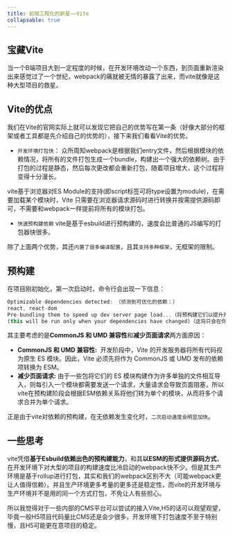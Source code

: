 ```yaml
---
title: 前端工程化的新星——Vite
collapsable: true
---
```


## 宝藏Vite
当一个B端项目大到一定程度的时候，在开发环境改动一个东西，到页面重新渲染出来感觉过了一个世纪，webpack的痛就被无情的暴露了出来，而vite就像是这种大型项目的救星。

## Vite的优点
我们在Vite的官网实际上就可以发现它把自己的优势写在第一条（好像大部分的框架或者工具都是先介绍自己的优势的），接下来我们看看Vite的优势。

- `开发环境打包快`：
众所周知webpack是根据我们entry文件，然后根据模块的依赖情况，将所有的文件打包生成一个bundle，构建出一个强大的依赖树。由于打包的过程是静态，然后每次更改都会重新打包，随着项目增大，这个过程将变得十分漫长。

vite基于浏览器对ES Module的支持(即script标签可将type设置为module)，在需要加载某个模块时，Vite 只需要在浏览器请求源码时进行转换并按需提供源码即可，不需要和webpack一样提前将所有的模块打包。

- `快速预构建依赖`
vite是基于esbuild进行预构建的，速度会比普通的JS编写的打包器快很多。

除了上面两个优势，其还`内置了很多编译配置`，且其`支持多种框架`，无框架的限制。


## 预构建
在项目刚初始化，第一次启动时，命令行会出现一下信息：
```js
Optimizable dependencies detected: （侦测到可优化的依赖：）
react, react-dom
Pre-bundling them to speed up dev server page load...（将预构建它们以提升开发服务器页面加载速度）
(this will be run only when your dependencies have changed)（这将只会在你的依赖发生变化时执行）
```
其主要考虑的是**CommonJS 和 UMD 兼容性**和**减少页面请求**两方面原因：
- **CommonJS 和 UMD 兼容性:**  开发阶段中，Vite 的开发服务器将所有代码视为原生 ES 模块。因此，Vite 必须先将作为 CommonJS 或 UMD 发布的依赖项转换为 ESM。
- **减少页面请求:** 由于一些包将它们的 ES 模块构建作为许多单独的文件相互导入，则每引入一个模块都需要发送一个请求，大量请求会导致页面阻塞，所以vite在预构建阶段会根据ESM依赖关系将他们转为单个的模块，从而将多个请求合并为单个请求。

正是由于vite对依赖的预构建，在无依赖发生变化时，`二次启动速度会明显加快`。

## 一些思考
vite凭借**基于Esbuild依赖出色的预构建能力**，和其**以ESM的形式提供源码方式**，在开发环境下对大型的项目的构建速度比冷启动的webpack快不少。但是其生产环境是基于rollup进行打包，其实和我们的webpack区别不大（可能webpack更让人值得信赖）。并且生产环境更多考量的更多还是稳定性，而vite的开发环境与生产环境并不是用的同一个方式打包，不免让人有些担心。

所以我觉得对于一些内部的CMS平台可以尝试的接入Vite,H5的话可以观望观望，毕竟一般H5项目代码量比CMS还是会少很多，开发环境下打包速度不至于特别慢，且H5可能更在意项目的稳定。
